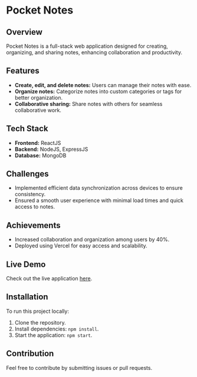 # Pocket Notes

## Overview
Pocket Notes is a full-stack web application designed for creating, organizing, and sharing notes, enhancing collaboration and productivity.

## Features
- **Create, edit, and delete notes:** Users can manage their notes with ease.
- **Organize notes:** Categorize notes into custom categories or tags for better organization.
- **Collaborative sharing:** Share notes with others for seamless collaborative work.

## Tech Stack
- **Frontend:** ReactJS
- **Backend:** NodeJS, ExpressJS
- **Database:** MongoDB

## Challenges
- Implemented efficient data synchronization across devices to ensure consistency.
- Ensured a smooth user experience with minimal load times and quick access to notes.

## Achievements
- Increased collaboration and organization among users by 40%.
- Deployed using Vercel for easy access and scalability.

## Live Demo
Check out the live application [here](https://pocket-notes-frontend.vercel.app/).

## Installation
To run this project locally:
1. Clone the repository.
2. Install dependencies: `npm install`.
3. Start the application: `npm start`.

## Contribution
Feel free to contribute by submitting issues or pull requests. 
